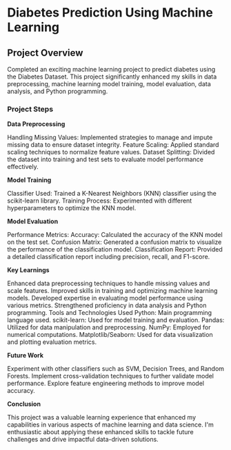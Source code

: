 # **Diabetes Prediction Using Machine Learning**

## **Project Overview**

Completed an exciting machine learning project to predict diabetes using the Diabetes Dataset. This project significantly enhanced my skills in data preprocessing, machine learning model training, model evaluation, data analysis, and Python programming.

### **Project Steps**

**Data Preprocessing**

Handling Missing Values: Implemented strategies to manage and impute missing data to ensure dataset integrity.
Feature Scaling: Applied standard scaling techniques to normalize feature values.
Dataset Splitting: Divided the dataset into training and test sets to evaluate model performance effectively.

**Model Training**

Classifier Used: Trained a K-Nearest Neighbors (KNN) classifier using the scikit-learn library.
Training Process: Experimented with different hyperparameters to optimize the KNN model.

**Model Evaluation**

Performance Metrics:
Accuracy: Calculated the accuracy of the KNN model on the test set.
Confusion Matrix: Generated a confusion matrix to visualize the performance of the classification model.
Classification Report: Provided a detailed classification report including precision, recall, and F1-score.

**Key Learnings**

Enhanced data preprocessing techniques to handle missing values and scale features.
Improved skills in training and optimizing machine learning models.
Developed expertise in evaluating model performance using various metrics.
Strengthened proficiency in data analysis and Python programming.
Tools and Technologies Used
Python: Main programming language used.
scikit-learn: Used for model training and evaluation.
Pandas: Utilized for data manipulation and preprocessing.
NumPy: Employed for numerical computations.
Matplotlib/Seaborn: Used for data visualization and plotting evaluation metrics.

**Future Work**

Experiment with other classifiers such as SVM, Decision Trees, and Random Forests.
Implement cross-validation techniques to further validate model performance.
Explore feature engineering methods to improve model accuracy.

**Conclusion**

This project was a valuable learning experience that enhanced my capabilities in various aspects of machine learning and data science. I'm enthusiastic about applying these enhanced skills to tackle future challenges and drive impactful data-driven solutions.


<!---
AishikDhar/AishikDhar is a ✨ special ✨ repository because its `README.md` (this file) appears on your GitHub profile.
You can click the Preview link to take a look at your changes.
--->
